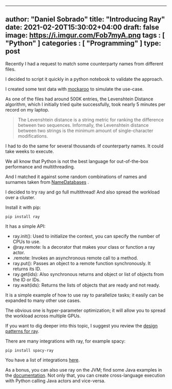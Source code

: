

---
author: "Daniel Sobrado"
title: "Introducing Ray"
date: 2021-02-20T15:30:02+04:00
draft: false
image: https://i.imgur.com/Fob7myA.png
tags : [
    "Python"
]
categories : [
	"Programming"
]
type: post
---

Recently I had a request to match some counterparty names from different files.

I decided to script it quickly in a python notebook to validate the approach.

I created some test data with [mockaroo](https://www.mockaroo.com/) to simulate the use-case.

As one of the files had around 500K entries, the Levenshtein Distance algorithm, which I initially tried quite successfully, took nearly 5 minutes per record on my laptop.

> The Levenshtein distance is a string metric for ranking the difference between two sequences. Informally, the Levenshtein distance between two strings is the minimum amount of single-character modifications.

I had to do the same for several thousands of counterparty names. It could take weeks to execute.

We all know that Python is not the best language for out-of-the-box performance and multithreading.

And I matched it against some random combinations of names and surnames taken from [NameDatabases](https://github.com/smashew/NameDatabases) .

I decided to try ray and go full multithread! And also spread the workload over a cluster.

Install it with pip:

``pip install ray``

It has a simple API:
* ray.init(): Used to initialize the context, you can specify the number of CPUs to use.
* @ray.remote: Is a decorator that makes your class or function a ray actor.
* .remote: Invokes an asynchronous remote call to a method.
* ray.put(): Passes an object to a remote function synchronously. It returns its ID.
* ray.get(ids): Also synchronous returns and object or list of objects from the ID or IDs.
* ray.wait(ids): Returns the lists of objects that are ready and not ready.

It is a simple example of how to use ray to parallelize tasks; it easily can be expanded to many other use cases. 

The obvious one is hyper-parameter optimization; it will allow you to spread the workload across multiple GPUs.

If you want to dig deeper into this topic, I suggest you review the [design patterns for ray](https://docs.google.com/document/d/167rnnDFIVRhHhK4mznEIemOtj63IOhtIPvSYaPgI4Fg/edit#). 

There are many integrations with ray, for example spacy:

``pip install spacy-ray``

You have a list of integrations [here](https://docs.ray.io/en/master/ray-libraries.html). 

As a bonus, you can also use ray on the JVM; find some Java examples in the [documentation](https://docs.ray.io/en/master/walkthrough.html).
Not only that, you can create cross-language execution with Python calling Java actors and vice-versa.


